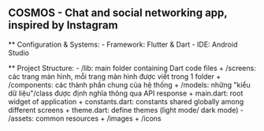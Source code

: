 ## COSMOS - Chat and social networking app, inspired by Instagram

** Configuration & Systems:
    - Framework: Flutter & Dart
    - IDE: Android Studio

** Project Structure:
    - /lib: main folder containing Dart code files
        + /screens: các trang màn hình, mỗi trang màn hình được viết trong 1 folder
        + /components: các thành phần chung của hệ thống
        + /models: những "kiểu dữ liệu"/class được định nghĩa thông qua API response
        + main.dart: root widget of application
        + constants.dart: constants shared globally among different screens
        + theme.dart: define themes (light mode/ dark mode)
    - /assets: common resources
        + /images
        + /icons